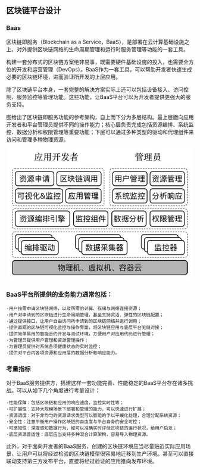 ## 区块链平台设计

### Baas 

区块链即服务（Blockchain as a Service，BaaS），是部署在云计算基础设施之上，对外提供区块链网络的生命周期管理和运行时服务管理等功能的一套工具。

构建一套分布式的区块链方案绝非易事，既需要硬件基础设施的投入，也需要全方位的开发和运营管理（DevOps）。BaaS作为一套工具，可以帮助开发者快速生成必要的区块链环境，进而验证所开发的上层应用。

除了区块链平台本身，一套完整的解决方案实际上还可以包括设备接入、访问控制、服务监控等管理功能。这些功能，让BaaS平台可以为开发者提供更强大的服务支持。

图给出了区块链即服务功能的参考架构，自上而下分为多层结构。最上层面向应用开发者和平台管理员提供不同的操作能力；核心层负责完成包括资源编排、系统监控、数据分析和权限管理等重要功能；下层可以通过多种类型的驱动和代理组件来访问和管理多种物理资源。

![jpg](../images/blockchain-CKJG.jpg)

### BaaS平台所提供的业务能力通常包括：

    ·用户按需申请区块链网络，以及所需的计算、存储与网络连接资源；
    ·用户对申请到的区块链进行生命周期管理，甚至支持灵活、弹性的区块链配置；
    ·通过提供接口，让用户自由访问所申请到的区块链网络并进行调用；
    ·提供直观的区块链可视化监控与操作界面，将区块链应用与底层平台无缝对接；
    ·提供简单易用的智能合约开发与测试环境，方便用户对应用代码进行管理；
    ·为管理员提供用户管理和资源管理操作；
    ·为管理员提供对系统各项健康状态的实时监控；
    ·提供对平台内各项资源和应用层的数据分析和响应能力。

### 考量指标

对于BaaS服务提供方，搭建这样一套功能完善、性能稳定的BaaS平台存在诸多挑战。可以从如下几个角度进行考量设计：

    ·性能保障：包括区块链和应用的响应速度，监控实时性等；
    ·可扩展性：支持大规模场景下部署和管理的能力，可以快速进行扩展；
    ·资源调度：对于非均匀的资源请求类型可以智能的予以平缓化处理，合理分配系统资源；
    ·安全性：注意平衡用户操作区块链的自由度与平台自身的安全可控；
    ·可感知性：深度感知数据行为，如可以准确实时评估区块链的运行状况，给用户启发；
    ·底层资源普适性：底层应当支持多种混合计算架构，容易导入物理资源。

此外，对于面向开发者的BaaS服务，创建的区块链环境应当尽量贴近实际应用场景，让用户可以将经过检验的区块链模型很容易地迁移到生产环境。甚至可以直接联动支持第三方发布平台，直接将经过验证的应用推向发布环境。

